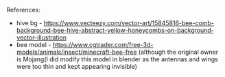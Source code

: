 
References:
- hive bg - https://www.vecteezy.com/vector-art/15845816-bee-comb-background-bee-hive-abstract-yellow-honeycombs-on-background-vector-illustration
- bee model - https://www.cgtrader.com/free-3d-models/animals/insect/minecraft-bee-free (although the original owner is Mojang(I did modify this model in blender as the antennas and wings were too thin and kept appearing invisible)
